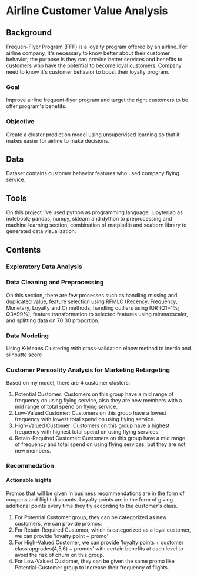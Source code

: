 # Airline Customer Value Analysis
## Background
Frequen-Flyer Program (FFP) is a loyalty program offered by an airline. For airline company, it's necessary to know better about their customer behavior, the purpose is they can provide better services and benefits to customers who have the potential to become loyal customers.
Company need to know it's customer behavior to boost their loyalty program.
### Goal
Improve airline frequent-flyer program and target the right customers to be offer program's benefits.
### Objective 
Create a cluster prediction model using unsupervised learning so that it makes easier for airline to make decisions.
## Data
Dataset contains customer behavior features who used company flying service.
## Tools
On this project I've used python as programming language; jupyterlab as notebook; pandas, numpy, sklearn and dython to preprocessing and machine learning section; combination of matplotlib and seaborn library to generated data visualization.
## Contents
### **Exploratory Data Analysis**
### **Data Cleaning and Preprocessing**
On this section, there are few processes such as handling missing and duplicated value, feature selection using RFMLC (Recency, Frequency, Monetary, Loyalty and C) methods, handling outliers using IQR (Q1=1%; Q3=99%), feature transformation to selected features using minmaxscaler, and splitting data on 70:30 proportion.
### **Data Modeling**
Using K-Means Clustering with cross-validation elbow method to inertia and silhoutte score
### **Customer Persoality Analysis for Marketing Retargeting**
Based on my model, there are 4 customer clusters:
1. Potential Customer:
Customers on this group have a mid range of frequency on using flying service, also they are new members with a mid range of total spend on flying service.
2. Low-Valued Customer:
Customers on this group have a lowest frequency with lowest total spend on using flying service.
3. High-Valued Customer:
Customers on this group have a highest frequency with highest total spend on using flying services.
4. Retain-Required Customer:
Customers on this group have a mid range of frequency and total spend on using flying services, but they are not new members.
### **Recommedation**
#### Actionable Isights
Promos that will be given in business recommendations are in the form of coupons and flight discounts. Loyalty points are in the form of giving additional points every time they fly according to the customer's class.
1. For Potential Customer group, they can be categorized as new customers, we can provide promos.
2. For Retain-Required Customer, which is categorized as a loyal customer, we can provide 'loyalty point + promo'
3. For High-Valued Customer, we can provide 'loyalty points + customer class upgrades(4,5,6) + promos' with certain benefits at each level to avoid the risk of churn on this group.
4. For Low-Valued Customer, they can be given the same promo like Potential-Customer group to increase their frequency of flights.
